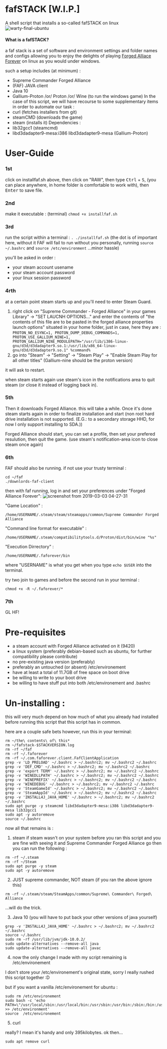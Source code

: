 # fafSTACK  [W.I.P.]

A shell script that installs a so-called fafSTACK on linux
![warty-final-ubuntu](https://user-images.githubusercontent.com/5132359/53690402-25b5a600-3d6a-11e9-94cd-3ac2fc06cf9a.png)

#### What is a fafSTACK?

a faf stack is a set of software and environment settings and folder names and configs allowing you to enjoy the delights of playing [Forged Alliace Forever](https://faforever.com "Forged Alliace Forever") on linux as you would under windows.

such a setup includes (at minimum) :
 - Supreme Commander Forged Alliance
 - (FAF) JAVA client
 - Java 10
 - Gallium-Proton /or/ Proton /or/ Wine (to run the windows game)
In the case of this script, we will have recourse to some supplementary items in order to automate our task :
 - curl (fetches installers from git)
 - steamCMD (downloads the game) 
 - steam (installs it)
 Dependencies :
 - lib32gcc1 (steamcmd)
 - libd3dadapter9-mesa:i386 libd3dadapter9-mesa (Gallium-Proton)

# User-Guide

### 1st

click on installfaf.sh above, then click on "RAW", then type <kbd>Ctrl</kbd> + <kbd>S</kbd>, (you can place anywhere, in home folder is comfortable to work with), then <kbd>Enter</kbd> to save file.

### 2nd

make it executable : (terminal) `chmod +x installfaf.sh`

### 3rd 

run the script within a terminal : `. ./installfaf.sh` (the dot is of important here, without it FAF will fail to run without you personally, running `source ~/.bashrc` and `source /etc/environment` ...minor hassle)

you'll be asked in order :
- your steam account usename
- your steam account password
- your linux session password

### 4rth

at a certain point steam starts up and you'll need to enter Steam Guard.

1. right click on "Supreme Commander - Forged Alliance" in your games Library" -> "SET LAUCNH OPTIONS..." and enter the contents of "the contents of this file are to be pasted in the forged alliance properties launch options" situated in your home folder, just in case, here they are : `PROTON_NO_ESYNC=1, PROTON_DUMP_DEBUG_COMMANDS=1, PROTON_USE_GALLIUM_NINE=1, PROTON_GALLIUM_NINE_MODULEPATH="/usr/lib/i386-linux-gnu/d3d/d3dadapter9.so.1:/usr/lib/x86_64-linux-gnu/d3d/d3dadapter9.so.1" %command%`
2. go into "Steam" -> "Setting" -> "Steam Play" -> "Enable Steam Play for all other titles" (Gallium-nine should be the proton version)

it will ask to restart.

when steam starts again use steam's icon in the notifications area to quit steam (or close it instead of logging back in).

### 5th

Then it downloads Forged Alliance. this will take a while.
Once it's done steam starts again in order to finalize installation and start (non root hard drive installation is not supported. (E.G.: to a secondary storage HHD, for now I only support installing to SDA.))

Forged Alliance should start, you can set a profile, then set your prefered resulution, then quit the game. (use steam's notification-area icon to close steam once again)

### 6th

FAF should also be running.
if not use your trusty terminal :

```
cd ~/faf
./downlords-faf-client
```

then with faf running, log in and set your preferences under "Forged Alliance Forever":
![screenshot from 2019-03-03 04-27-31](https://user-images.githubusercontent.com/5132359/53690540-c0af7f80-3d6c-11e9-9e83-36a25ce7e1f3.png)

"Game Location" :
```
/home/USERNAME/.steam/steam/steamapps/common/Supreme Commander Forged Alliance
```
"Command line format for executable" :
```
/home/USERNAME/.steam/compatibilitytools.d/Proton/dist/bin/wine "%s"
```
"Execution Dirrectory" :
```
/home/USERNAME/.faforever/bin
```
where "USERNAME" is what you get when you type `echo $USER` into the terminal.

try two join to games and before the second run in your terminal :

```
chmod +x -R ~/.faforever/*
```
### 7th

GL HF!

# Pre-requisites 

- a steam account with Forged Alliance activated on it (9420)
- a linux system (preferably debian-based such as ubuntu,  for further compatibility please contribute)
- no pre-existing java version (preferably)
- preferably an untouched (or absent) /etc/environement 
- have at least a total of 11.7GB of free space on boot drive
- be willing to write to your boot drive
- be willing to have stuff put into both /etc/environement and .bashrc

# Un-installing :

this will very much depend on how much of what you already had installed before running this script that this script has in common.

here are a couple safe bets however, run this in your terminal:

```
rm ~/the\ contents\ of\ this*
rm ~/fafstack-$STACKVERSION.log
rm -rf ~/faf
rm -rf ~/.faforever
rm -rf ~/.com.faforever.client.FafClientApplication
grep -v 'LD_PRELOAD' ~/.bashrc > ~/.bashrc2; mv ~/.bashrc2 ~/.bashrc
grep -v 'DEF_CMD' ~/.bashrc > ~/.bashrc2; mv ~/.bashrc2 ~/.bashrc
grep -v 'export TERM' ~/.bashrc > ~/.bashrc2; mv ~/.bashrc2 ~/.bashrc
grep -v 'WINEDLLPATH' ~/.bashrc > ~/.bashrc2; mv ~/.bashrc2 ~/.bashrc
grep -v 'WINEPREFIX' ~/.bashrc > ~/.bashrc2; mv ~/.bashrc2 ~/.bashrc
grep -v 'WINEDEBUG' ~/.bashrc > ~/.bashrc2; mv ~/.bashrc2 ~/.bashrc
grep -v 'SteamGameId' ~/.bashrc > ~/.bashrc2; mv ~/.bashrc2 ~/.bashrc
grep -v 'SteamAppId' ~/.bashrc > ~/.bashrc2; mv ~/.bashrc2 ~/.bashrc
grep -v 'INSTALL4J_JAVA_HOME' ~/.bashrc > ~/.bashrc2; mv ~/.bashrc2 ~/.bashrc
sudo apt purge -y steamcmd libd3dadapter9-mesa:i386 libd3dadapter9-mesa lib32gcc1
sudo apt -y autoremove
source ~/.bashrc
```
now all that remains is :

1. steam
if steam wasn't on your system before you ran this script and you are fine with seeing it and Supreme Commander Forged Alliance go then you can run the following :
```
rm -rf ~/.steam
rm -rf ~/Steam
sudo apt purge -y steam
sudo apt -y autoremove
```

2. JUST supreme commander, NOT steam (if you ran the above ignore this)
```
rm -rf ~/.steam/steam/SteamApps/common/Supreme\ Commander\ Forged\ Alliance
```

...will do the trick.

3. Java 10 (you will have to put back your other versions of java yourself)
```
grep -v 'INSTALL4J_JAVA_HOME' ~/.bashrc > ~/.bashrc2; mv ~/.bashrc2 ~/.bashrc
source ~/.bashrc
sudo rm -rf /usr/lib/jvm/jdk-10.0.2/
sudo update-alternatives --remove-all java
sudo update-alternatives --remove-all javac
```

4. now the only change I made with my script remaining is /etc/environement

I don't store your /etc/environement's original state, sorry I really rushed this script together :D

but if you want a vanilla /etc/environement for ubuntu :

```
sudo rm /etc/environement
sudo bash -c 'echo PATH=\"/usr/local/sbin:/usr/local/bin:/usr/sbin:/usr/bin:/sbin:/bin:/usr/games:/usr/local/games\" >> /etc/environment'
source  /etc/environement
```

5. curl

really? I mean it's handy and only 395kilobytes.
ok then...
```
sudo apt remove curl
```

